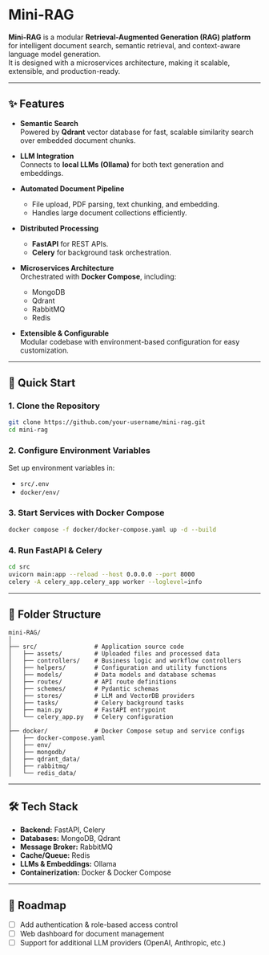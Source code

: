 # Mini-RAG

**Mini-RAG** is a modular **Retrieval-Augmented Generation (RAG) platform** for intelligent document search, semantic retrieval, and context-aware language model generation.  
It is designed with a microservices architecture, making it scalable, extensible, and production-ready.

---

## ✨ Features

- **Semantic Search**  
  Powered by **Qdrant** vector database for fast, scalable similarity search over embedded document chunks.

- **LLM Integration**  
  Connects to **local LLMs (Ollama)** for both text generation and embeddings.

- **Automated Document Pipeline**  
  - File upload, PDF parsing, text chunking, and embedding.  
  - Handles large document collections efficiently.  

- **Distributed Processing**  
  - **FastAPI** for REST APIs.  
  - **Celery** for background task orchestration.  

- **Microservices Architecture**  
  Orchestrated with **Docker Compose**, including:  
  - MongoDB  
  - Qdrant  
  - RabbitMQ  
  - Redis  

- **Extensible & Configurable**  
  Modular codebase with environment-based configuration for easy customization.

---

## 🚀 Quick Start

### 1. Clone the Repository
```bash
git clone https://github.com/your-username/mini-rag.git
cd mini-rag
```

### 2. Configure Environment Variables
Set up environment variables in:
- `src/.env`  
- `docker/env/`

### 3. Start Services with Docker Compose
```bash
docker compose -f docker/docker-compose.yaml up -d --build
```

### 4. Run FastAPI & Celery
```bash
cd src
uvicorn main:app --reload --host 0.0.0.0 --port 8000
celery -A celery_app.celery_app worker --loglevel=info
```

---

## 📂 Folder Structure

```
mini-RAG/
│
├── src/                # Application source code
│   ├── assets/         # Uploaded files and processed data
│   ├── controllers/    # Business logic and workflow controllers
│   ├── helpers/        # Configuration and utility functions
│   ├── models/         # Data models and database schemas
│   ├── routes/         # API route definitions
│   ├── schemes/        # Pydantic schemas
│   ├── stores/         # LLM and VectorDB providers
│   ├── tasks/          # Celery background tasks
│   ├── main.py         # FastAPI entrypoint
│   └── celery_app.py   # Celery configuration
│
├── docker/             # Docker Compose setup and service configs
│   ├── docker-compose.yaml
│   ├── env/
│   ├── mongodb/
│   ├── qdrant_data/
│   ├── rabbitmq/
│   └── redis_data/
```

---

## 🛠️ Tech Stack

- **Backend:** FastAPI, Celery  
- **Databases:** MongoDB, Qdrant  
- **Message Broker:** RabbitMQ  
- **Cache/Queue:** Redis  
- **LLMs & Embeddings:** Ollama
- **Containerization:** Docker & Docker Compose  

---

## 📌 Roadmap

- [ ] Add authentication & role-based access control  
- [ ] Web dashboard for document management  
- [ ] Support for additional LLM providers (OpenAI, Anthropic, etc.)
